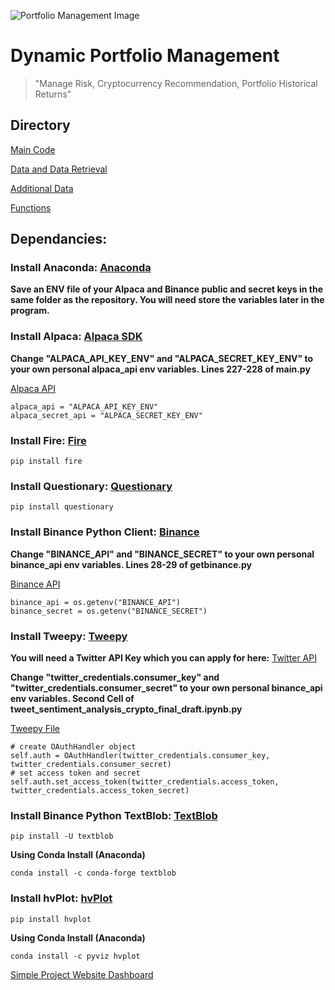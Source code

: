 ![Portfolio Management Image](readme_images/FInancial-Management.png)
# Dynamic Portfolio Management

>"Manage Risk, Cryptocurrency Recommendation, Portfolio Historical Returns"

## Directory
[Main Code](main.py)

[Data and Data Retrieval](data_retrieval)

[Additional Data](Resources)

[Functions](functions_graphs)

## Dependancies:

### Install Anaconda: [Anaconda](https://www.anaconda.com/)

**Save an ENV file of your Alpaca and Binance public and secret keys in the same folder as the repository.
You will need store the variables later in the program.**

### Install Alpaca: [Alpaca SDK](https://alpaca.markets/docs/)
**Change "ALPACA_API_KEY_ENV" and "ALPACA_SECRET_KEY_ENV" to your own personal alpaca_api env variables.
Lines 227-228 of main.py**

[Alpaca API](main.py)
```python:
alpaca_api = "ALPACA_API_KEY_ENV"
alpaca_secret_api = "ALPACA_SECRET_KEY_ENV"
```

### Install Fire: [Fire](https://google.github.io/python-fire/guide/#installation)
```bash:
pip install fire
```

### Install Questionary: [Questionary](https://pypi.org/project/questionary/#installation)
```bash:
pip install questionary
```

### Install Binance Python Client: [Binance](https://python-binance.readthedocs.io/en/latest/overview.html)
**Change "BINANCE_API" and "BINANCE_SECRET" to your own personal binance_api env variables.
Lines 28-29 of getbinance.py**

[Binance API](data_retrieval/getbinance.py)
```python:
binance_api = os.getenv("BINANCE_API")
binance_secret = os.getenv("BINANCE_SECRET")
```

### Install Tweepy: [Tweepy](https://pypi.org/project/tweepy/)
**You will need a Twitter API Key which you can apply for here:** [Twitter API](https://developer.twitter.com/en/products/twitter-api)

**Change "twitter_credentials.consumer_key" and "twitter_credentials.consumer_secret" to your own personal binance_api env variables.
Second Cell of tweet_sentiment_analysis_crypto_final_draft.ipynb.py**

[Tweepy File](data_retrieval/tweet_sentiment_analysis_crypto_final_draft.ipynb.py)
```python:
# create OAuthHandler object
self.auth = OAuthHandler(twitter_credentials.consumer_key, twitter_credentials.consumer_secret)
# set access token and secret
self.auth.set_access_token(twitter_credentials.access_token, twitter_credentials.access_token_secret)
```

### Install Binance Python TextBlob: [TextBlob](https://textblob.readthedocs.io/en/dev/install.html#:~:text=Installation%20%C2%B6%201%20Installing%2FUpgrading%20From%20the%20PyPI%20%C2%B6.,5%20Migrating%20from%20older%20versions%20%28%3C%3D0.7.1%29%20%C2%B6.%20)
```bash:
pip install -U textblob
```
**Using Conda Install (Anaconda)**
```bash:
conda install -c conda-forge textblob
```

### Install hvPlot: [hvPlot](https://pypi.org/project/hvplot/#:~:text=Installation.%20hvPlot%20supports%20Python%202.7%2C%203.5%2C%203.6%20and,are%20the%20last%20item%20in%20a%20notebook%20cell.)
```bash:
pip install hvplot
```
**Using Conda Install (Anaconda)**
```bash:
conda install -c pyviz hvplot
```

[Simple Project Website Dashboard](https://colfintechbootcamp-project-1-team-1.webflow.io/)
